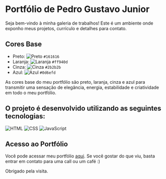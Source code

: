 # Portfólio de Pedro Gustavo Junior

Seja bem-vindo à minha galeria de trabalhos! Este é um ambiente onde exponho meus projetos, currículo e detalhes para contato. 

## Cores Base

- Preto: ![Preto](https://fakeimg.pl/15x15/161616/161616) `#161616`
- Laranja: ![Laranja](https://fakeimg.pl/15x15/ff940d/ff940d) `#ff940d`
- Cinza: ![Cinza](https://fakeimg.pl/15x15/2b2b2b/2b2b2b) `#2b2b2b`
- Azul: ![Azul](https://fakeimg.pl/15x15/0d6efd/0d6efd) `#0d6efd`

As cores base do meu portfólio são preto, laranja, cinza e azul para transmitir uma sensação de elegância, energia,  estabilidade e criatividade em todo o meu portfólio.

## O projeto é desenvolvido utilizando as seguintes tecnologias:

![HTML](https://img.icons8.com/color/48/000000/html-5.png) ![CSS](https://img.icons8.com/color/48/000000/css3.png) ![JavaScript](https://img.icons8.com/color/48/000000/javascript.png) 

## Acesso ao Portfólio

Você pode acessar meu portfólio [aqui](https://pedrogustavo99.github.io/pedrogustavo.github.io/). Se você gostar do que viu, basta entrar em contato para uma call ou um café :)

Obrigado pela visita.
